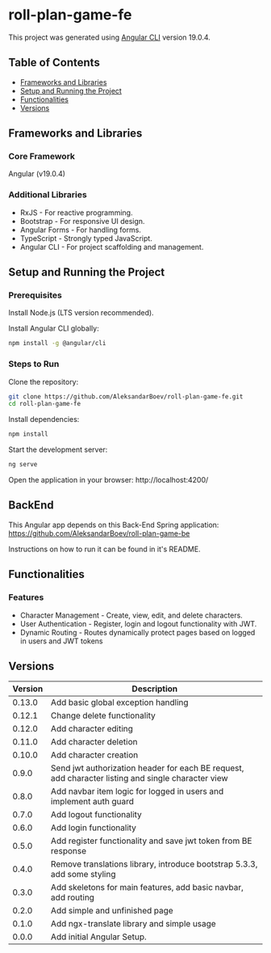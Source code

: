 # roll-plan-game-fe

This project was generated using [Angular CLI](https://github.com/angular/angular-cli) version 19.0.4.

## Table of Contents
- [Frameworks and Libraries](#frameworks-and-libraries)
- [Setup and Running the Project](#setup-and-running-the-project)
- [Functionalities](#functionalities)
- [Versions](#versions)

## Frameworks and Libraries
### Core Framework
Angular (v19.0.4)

### Additional Libraries
- RxJS - For reactive programming.
- Bootstrap - For responsive UI design.
- Angular Forms - For handling forms.
- TypeScript - Strongly typed JavaScript.
- Angular CLI - For project scaffolding and management.

## Setup and Running the Project
### Prerequisites
Install Node.js (LTS version recommended).

Install Angular CLI globally:

```bash
npm install -g @angular/cli
```

### Steps to Run
Clone the repository:

```bash
git clone https://github.com/AleksandarBoev/roll-plan-game-fe.git
cd roll-plan-game-fe
```

Install dependencies:

```bash
npm install
```
Start the development server:


```bash
ng serve
```

Open the application in your browser: http://localhost:4200/

## BackEnd
This Angular app depends on this Back-End Spring application: https://github.com/AleksandarBoev/roll-plan-game-be

Instructions on how to run it can be found in it's README.

## Functionalities
### Features
- Character Management - Create, view, edit, and delete characters.
- User Authentication - Register, login and logout functionality with JWT.
- Dynamic Routing - Routes dynamically protect pages based on logged in users and JWT tokens

## Versions

| Version | Description                                                                                        |
|---------|----------------------------------------------------------------------------------------------------|
| 0.13.0  | Add basic global exception handling                                                                |
| 0.12.1  | Change delete functionality                                                                        |
| 0.12.0  | Add character editing                                                                              |
| 0.11.0  | Add character deletion                                                                             |
| 0.10.0  | Add character creation                                                                             |
| 0.9.0   | Send jwt authorization header for each BE request, add character listing and single character view |
| 0.8.0   | Add navbar item logic for logged in users and implement auth guard                                 |
| 0.7.0   | Add logout functionality                                                                           |
| 0.6.0   | Add login functionality                                                                            |
| 0.5.0   | Add register functionality and save jwt token from BE response                                     |
| 0.4.0   | Remove translations library, introduce bootstrap 5.3.3, add some styling                           |
| 0.3.0   | Add skeletons for main features, add basic navbar, add routing                                     |
| 0.2.0   | Add simple and unfinished page                                                                     |
| 0.1.0   | Add ngx-translate library and simple usage                                                         |
| 0.0.0   | Add initial Angular Setup.                                                                         |
